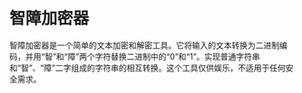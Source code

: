 # 智障加密器
智障加密器是一个简单的文本加密和解密工具。它将输入的文本转换为二进制编码，并用“智”和“障”两个字符替换二进制中的“0”和“1”。实现普通字符串和“智”、“障”二字组成的字符串的相互转换。这个工具仅供娱乐，不适用于任何安全需求。  





